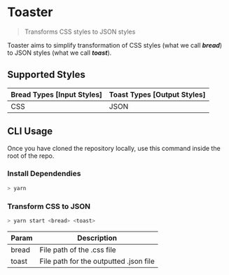 # Toaster

> Transforms CSS styles to JSON styles

Toaster aims to simplify transformation of CSS styles (what we call **_bread_**) to JSON styles (what we call **_toast_**).

## Supported Styles

Bread Types [Input Styles]  | Toast Types [Output Styles]
------------ | -------------
CSS | JSON

## CLI Usage

Once you have cloned the repository locally, use this command inside the root of the repo.

### Install Dependendies

```sh
> yarn
```

### Transform CSS to JSON

```sh
> yarn start <bread> <toast>
```

Param  | Description
------------ | -------------
bread | File path of the .css file
toast | File path for the outputted .json file
